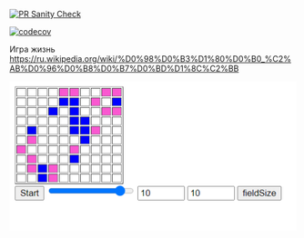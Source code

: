[![PR Sanity Check](https://github.com/ValentinDankovtsev/js-ts--gameOfLife/actions/workflows/sanity-check.yml/badge.svg)](https://github.com/ValentinDankovtsev/js-ts--gameOfLife/actions/workflows/sanity-check.yml)

[![codecov](https://codecov.io/gh/ValentinDankovtsev/js-ts--gameOfLife/branch/ts-feature/graph/badge.svg?token=BKRQWRBUAZ)](https://codecov.io/gh/ValentinDankovtsev/js-ts--gameOfLife)

Игра жизнь https://ru.wikipedia.org/wiki/%D0%98%D0%B3%D1%80%D0%B0_%C2%AB%D0%96%D0%B8%D0%B7%D0%BD%D1%8C%C2%BB

<img src="image.PNG">
